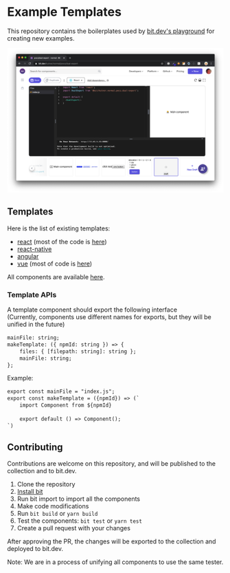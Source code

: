 # Example Templates

This repository contains the boilerplates used by [bit.dev's playground](https://docs.bit.dev/docs/bit-dev#component-playground) for creating new examples.  

![screenshot](./screenshot.png)

## Templates
Here is the list of existing templates:
* [react](./components/template/react/react-template.ts) (most of the code is [here](./components/default-generator/react/react/react-default-code.ts))
* [react-native](./components/template/react-native/index.ts)
* [angular](./components/template/angular/ng-template-generator.ts)
* [vue](./components/template/vue/vue-template.ts) (most of code is [here](./components/default-generator/vue/vue-default-code.ts))

All components are available [here](https://bit.dev/bit/javascript?namespaces=template).

### Template APIs
A template component should export the following interface  
(Currently, components use different names for exports, but they will be unified in the future)

```tsx
mainFile: string;
makeTemplate: ({ npmId: string }) => {
	files: { [filepath: string]: string };
	mainFile: string;
};
```

Example:
```tsx
export const mainFile = "index.js";
export const makeTemplate = ({npmId}) => (`
	import Component from ${npmId}
	
	export default () => Component();
`)
```

## Contributing

Contributions are welcome on this repository, and will be published to the collection and to bit.dev. 

1. Clone the repository
1. [Install bit](https://docs.bit.dev/docs/installation)
1. Run bit import to import all the components
1. Make code modifications
1. Run `bit build` or `yarn build`
1. Test the components: `bit test` or `yarn test`
1. Create a pull request with your changes

After approving the PR, the changes will be exported to the collection and deployed to bit.dev. 

Note: We are in a process of unifying all components to use the same tester. 
